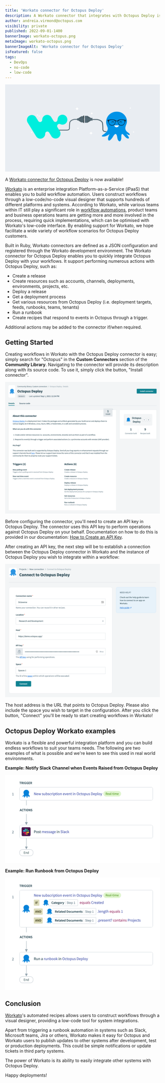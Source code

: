 ```yaml
---
title: 'Workato connector for Octopus Deploy'
description: A Workato connector that integrates with Octopus Deploy is now available.
author: andreia.virmond@octopus.com
visibility: private
published: 2022-09-01-1400
bannerImage: workato-octopus.png
metaImage: workato-octopus.png
bannerImageAlt: 'Workato connector for Octopus Deploy'
isFeatured: false
tags:
  - DevOps
  - no-code
  - low-code
---
```


![Workato connector for Octopus Deploy](workato-octopus.png)

A [Workato connector for Octopus Deploy](https://www.workato.com/integrations/community/octopus-deploy) is now available!

[Workato](https://www.workato.com/) is an enterprise integration Platform-as-a-Service (iPaaS) that enables you to build workflow automation. Users construct workflows through a low-code/no-code visual designer that supports hundreds of different platforms and systems. According to Workato, while various teams within IT still play a significant role in [workflow automations](https://www.workato.com/the-connector/work-automation-index/), product teams and business operations teams are getting more and more involved in the process, requiring quick implementations, which can be optimised with Workato's low-code interface. By enabling support for Workato, we hope facilitate a wide variety of workflow scenarios for Octopus Deploy customers.

Built in Ruby, Workato connectors are defined as a JSON configuration and registered through the Workato development environment. The Workato connector for Octopus Deploy enables you to quickly integrate Octopus Deploy with your workflows. It support performing numerous actions with Octopus Deploy, such as:

- Create a release
- Create resources such as accounts, channels, deployments, environments, projects, etc.
- Deploy a release
- Get a deployment process
- Get various resources from Octopus Deploy (i.e. deployment targets, feeds, runbooks, teams, tenants)
- Run a runbook
- Create recipes that respond to events in Octopus through a trigger.

Additional actions may be added to the connector if/when required.

## Getting Started

Creating workflows in Workato with the Octopus Deploy connector is easy; simply search for "Octopus" in the **Custom Connectors** section of the **Community Library**. Navigating to the connector will provide its description along with its source code. To use it, simply click the button, "Install connector".

![](octopus-deploy-in-community-library.png)

Before configuring the connector, you'll need to create an API key in Octopus Deploy. The connector uses this API key to perform operations against Octopus Deploy on your behalf. Documentation on how to do this is provided in our documentation: [How to Create an API Key](https://octopus.com/docs/octopus-rest-api/how-to-create-an-api-key).

After creating an API key, the next step will be to establish a connection between the Octopus Deploy connector in Workato and the instance of Octopus Deploy you wish to integrate within a workflow:

![](octopus-deploy-connection.png)

The host address is the URL that points to Octopus Deploy. Please also include the space you wish to target in the configuration. After you click the button, "Connect" you'll be ready to start creating workflows in Workato!

## Octopus Deploy Workato examples

Workato is a flexible and powerful integration platform and you can build endless workflows to suit your teams needs. The following are two examples of what is possible and we're keen to see this used in real world environments.

**Example: Notify Slack Channel when Events Raised from Octopus Deploy**

![](octopus-deploy-and-slack.png)

**Example: Run Runbook from Octopus Deploy**

![](new-project-trigger.png)

## Conclusion

[Workato](https://www.workato.com/)'s automated recipes allows users to construct workflows through a visual designer, providing a low-code tool for system integrations.

Apart from triggering a runbook automation in systems such as Slack, Microsoft teams, Jira or others, Workato makes it easy for Octopus and Workato users to publish updates to other systems after development, test or production deployments. This could be simple notifications or update tickets in third party systems.

The power of Workato is its ability to easily integrate other systems with Octopus Deploy.

Happy deployments!
